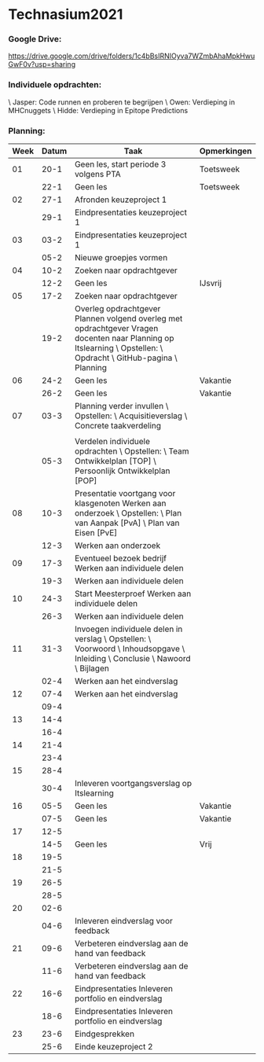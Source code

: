 # Technasium2021

### Google Drive:
https://drive.google.com/drive/folders/1c4bBsIRNIOyva7WZmbAhaMpkHwuGwF0v?usp=sharing

### Individuele opdrachten:
\ Jasper: Code runnen en proberen te begrijpen
\ Owen: Verdieping in MHCnuggets
\ Hidde: Verdieping in Epitope Predictions

### Planning:
| Week | Datum | Taak                                                                                                                                                                                                                       | Opmerkingen |
|------|-------|----------------------------------------------------------------------------------------------------------------------------------------------------------------------------------------------------------------------------|-------------|
| 01   | 20-1  | Geen les, start periode 3 volgens PTA                                                                                                                                                                                      | Toetsweek   |
|      | 22-1  | Geen les                                                                                                                                                                                                                   | Toetsweek   |
| 02   | 27-1  | Afronden keuzeproject 1                                                                                                                                                                                                    |             |
|      | 29-1  | Eindpresentaties keuzeproject 1                                                                                                                                                                                            |             |
| 03   | 03-2  | Eindpresentaties keuzeproject 1                                                                                                                                                                                            |             |
|      | 05-2  | Nieuwe groepjes vormen                                                                                                                                                                                                     |             |
| 04   | 10-2  | Zoeken naar opdrachtgever                                                                                                                                                                                                  |             |
|      | 12-2  | Geen les                                                                                                                                                                                                                   | IJsvrij     |
| 05   | 17-2  | Zoeken naar opdrachtgever                                                                                                                                                                                                  |             |
|      | 19-2  | Overleg opdrachtgever Plannen volgend overleg met opdrachtgever Vragen docenten naar Planning op Itslearning \ Opstellen: \ Opdracht  \ GitHub-pagina \ Planning |             |
| 06   | 24-2  | Geen les                                                                                                                                                                                                                   | Vakantie    |
|      | 26-2  | Geen les                                                                                                                                                                                                                   | Vakantie    |
| 07   | 03-3  | Planning verder invullen \ Opstellen: \ Acquisitieverslag \ Concrete taakverdeling                                               
|             |
|      | 05-3  |  Verdelen individuele opdrachten \ Opstellen: \ Team Ontwikkelplan [TOP] \ Persoonlijk Ontwikkelplan [POP]                                                                                                                                                                   |             |
| 08   | 10-3  | Presentatie voortgang voor klasgenoten Werken aan onderzoek \ Opstellen: \ Plan van Aanpak [PvA] \ Plan van Eisen [PvE]                                                                                                                                                                |             |
|      | 12-3  | Werken aan onderzoek                                                                                                                                                                                                       |             |
| 09   | 17-3  | Eventueel bezoek bedrijf Werken aan individuele delen                                                                                                                                                                      |             |
|      | 19-3  | Werken aan individuele delen                                                                                                                                                                                               |             |
| 10   | 24-3  | Start Meesterproef Werken aan individuele delen                                                                                                                                                                            |             |
|      | 26-3  | Werken aan individuele delen                                                                                                                                                                                               |             |
| 11   | 31-3  | Invoegen individuele delen in verslag \ Opstellen: \ Voorwoord \ Inhoudsopgave \ Inleiding \ Conclusie \ Nawoord \ Bijlagen                                                                                                        |             |
|      | 02-4  | Werken aan het eindverslag                                                                                                                                                                                                 |             |
| 12   | 07-4  | Werken aan het eindverslag                                                                                                                                                                                                 |             |
|      | 09-4  |                                                                                                                                                                                        |             |
| 13   | 14-4  |                                                                                                                                                                         |             |
|      | 16-4  |                                                                                                                                                                           |             |
| 14   | 21-4  |                                                                                                                                                                    |             |
|      | 23-4  |                                                                                                                                                                         |             |
| 15   | 28-4  |                                                                                                                                                                                                             |             |
|      | 30-4  |  Inleveren voortgangsverslag op Itslearning                                                                                                                                                                                                   |             |
| 16   | 05-5  | Geen les                                                                                                                                                                                                                   | Vakantie    |
|      | 07-5  | Geen les                                                                                                                                                                                                                   | Vakantie    |
| 17   | 12-5  |                                                                                                                                                                                                                                                                                                                                                                                                                                                                                                |             |
|      | 14-5  | Geen les                                                                                                                                                                                                                                                                                                                                                                                                                                                                                               | Vrij |
| 18   | 19-5  |                                                                                                                                                                                                                                                                                                                                                                                                                                                                                                |             |
|      | 21-5  |                                                                                                                                                                                                                                                                                                                                                                                                                                                                                                |             |
| 19   | 26-5  |                                                                                                                                                                                                                                                                                                                                                                                                                                                                                                |             |
|      | 28-5  |                                                                                                                                                                                                                                                                                                                                                                                                                                                                                                |             | 
| 20   | 02-6  |                                                                                                                                                                                                                                                                                                                                                                                                                                                                                                |             |
|      | 04-6  |   Inleveren eindverslag voor feedback                                                                                                                                                                                                                                                                                                                                                                                                                                                                                              |             |
| 21   | 09-6  |   Verbeteren eindverslag aan de hand van feedback                                                                                                                                                                                                                                                                                                                                                                                                                                                                                                 |             |
|      | 11-6  |   Verbeteren eindverslag aan de hand van feedback                                                                                                                                                                                                                                                                                                                                                                                                                                                                                               |             |
| 22   | 16-6  |    Eindpresentaties Inleveren portfolio en eindverslag                                                                                                                                                                                                                                                                                                                                                                                                                                                                                                 |             |
|      | 18-6  |   Eindpresentaties Inleveren portfolio en eindverslag                                                                                                                                                                                                                                                                                                                                                                                                                                                                                             |             |
| 23   | 23-6  |   Eindgesprekken                                                                                                                                                                                                                                                                                                                                                                                                                                                                                              |             |
|      | 25-6  |   Einde keuzeproject 2                                                                                                                                                                                                                                                                                                                                                                                                                                                                                               |             |


